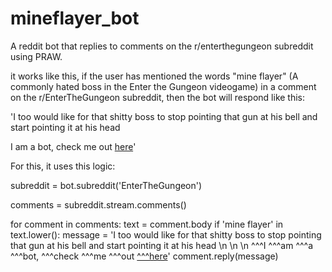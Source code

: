# mineflayer_bot
A reddit bot that replies to comments on the r/enterthegungeon subreddit using PRAW.

it works like this, if the user has mentioned the words "mine flayer" (A commonly hated boss in the Enter the Gungeon videogame) in a comment on the r/EnterTheGungeon subreddit, then the bot will respond like this:

'I too would like for that shitty boss to stop pointing that gun at his bell and start pointing it at his head 
 
 I am a bot, check me out [here](https://github.com/josephcda/mineflayer_bot)'

For this, it uses this logic:

subreddit = bot.subreddit('EnterTheGungeon')

comments = subreddit.stream.comments()

for comment in comments:
	text = comment.body
	if 'mine flayer' in text.lower():
		message = 'I too would like for that shitty boss to stop pointing that gun at his bell and start pointing it at his head \n \n \n ^^^I ^^^am ^^^a ^^^bot, ^^^check ^^^me ^^^out [^^^here](https://github.com/josephcda/mineflayer_bot)'
		comment.reply(message)

